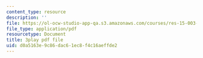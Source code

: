 ```yaml
---
content_type: resource
description: ''
file: https://ol-ocw-studio-app-qa.s3.amazonaws.com/courses/res-15-003-shaping-the-future-of-work-15-662x-spring-2016/d0a5163e9c86dac61ec8f4c16aeffde2_CUXbDB0bUU.pdf
file_type: application/pdf
resourcetype: Document
title: 3play pdf file
uid: d0a5163e-9c86-dac6-1ec8-f4c16aeffde2
---
```

